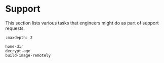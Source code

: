 # Support

This section lists various tasks that engineers might do as part of support
requests.


```{toctree}
:maxdepth: 2

home-dir
decrypt-age
build-image-remotely
```